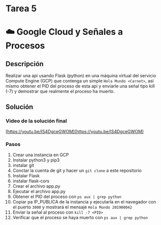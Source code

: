 # Tarea 5

# ☁️ Google Cloud y Señales a Procesos

## Descripción
Realizar una api usando Flask (python) en una máquina virtual del servicio Compute
Engine (GCP) que contenga un simple `Hola Mundo <Carnet>`, así mismo obtener
el PID del proceso de esta api y enviarle una señal tipo kill (-7) y demostrar que realmente el proceso ha muerto.

## Solución

### Video de la solución final
[https://youtu.be/IS4DgceGWOM](https://youtu.be/IS4DgceGWOM)

### Pasos

1. Crear una instancia en GCP 
2. Instalar python3 y pip3
3. instalar git
4. Conctar la cuenta de git y hacer un `git clone` a este repositorio
5. Instalar Flask
6. instalar flask-cors
7. Crear el archivo app.py
8. Ejecutar el archivo app.py
9. Obtener el PID del proceso con `ps aux | grep python`
10. Copiar pa IP_PUBLICA de la instancia y ejecutarla en el navegador con el puerto `3000` y mostrará el mensaje `Hola Mundo 201900042`
11. Enviar la señal al proceso con `kill -7 <PID>`
12. Verificar que el proceso se haya muerto con `ps aux | grep python`
